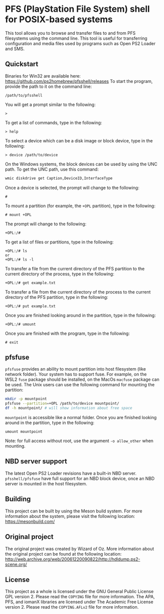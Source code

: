 # PFS (PlayStation File System) shell for POSIX-based systems

This tool allows you to browse and transfer files to and from PFS filesystems
using the command line.
This tool is useful for transferring configuration and media files used by
programs such as Open PS2 Loader and SMS.

## Quickstart

Binaries for Win32 are available here: <https://github.com/ps2homebrew/pfsshell/releases>
To start the program, provide the path to it on the command line:

    /path/to/pfsshell

You will get a prompt similar to the following:

    >

To get a list of commands, type in the following:

    > help

To select a device which can be a disk image or block device, type in the following:

    > device /path/to/device

On the Windows systems, the block devices can be used by using the UNC path. To get the UNC path, use this command:

```cmd
wmic diskdrive get Caption,DeviceID,InterfaceType
```

Once a device is selected, the prompt will change to the following:

    #

To mount a partition (for example, the `+OPL` partition), type in the following:

    # mount +OPL

The prompt will change to the following:

    +OPL:/#

To get a list of files or partitions, type in the following:

    +OPL:/# ls
    or
    +OPL:/# ls -l

To transfer a file from the current directory of the PFS partition to the current directory of the process, type in the following:

    +OPL:/# get example.txt

To transfer a file from the current directory of the process to the current directory of the PFS partition, type in the following:

    +OPL:/# put example.txt

Once you are finished looking around in the partition, type in the following:

    +OPL:/# umount

Once you are finished with the program, type in the following:

    # exit

## pfsfuse

`pfsfuse` provides an ability to mount partition into host filesystem (like network folder).
Your system has to support fuse. For example, on the WSL2 `fuse` package should be installed, on the MacOs `macfuse` package can be used.
The Unix users can use the following command for mounting the partition:

```sh
mkdir -p mountpoint
pfsfuse --partition=+OPL /path/to/device mountpoint/
df -h mountpoint/ # will show information about free space
```

`mountpoint` is accessible like a normal folder. Once you are finished looking around in the partition, type in the following:

    umount mountpoint

Note: for full access without root, use the argument `-o allow_other` when mounting.
## NBD server support

The latest Open PS2 Loader revisions have a built-in NBD server. `pfsshell/pfsfuse` have full support for an NBD block device, once an NBD server is mounted in the host filesystem.

## Building

This project can be built by using the Meson build system. For more information
about the system, please visit the following location: <https://mesonbuild.com/>

## Original project

The original project was created by Wizard of Oz. More information about the original project can be found at the following location:
<http://web.archive.org/web/20061220090822/http://hdldump.ps2-scene.org/>

## License

This project as a whole is licensed under the GNU General Public License GPL
version 2. Please read the `COPYING` file for more information.
The APA, PFS, and iomanX libraries are licensed under The Academic Free
License version 2. Please read the `COPYING.AFLv2` file for more information.
